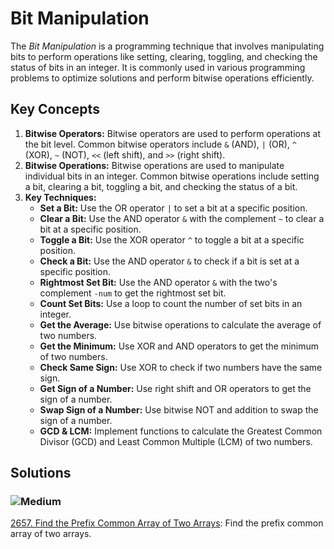 # Bit Manipulation

The *Bit Manipulation* is a programming technique that involves manipulating bits to perform operations like setting,
clearing, toggling, and checking the status of bits in an integer. It is commonly used in various programming problems
to optimize solutions and perform bitwise operations efficiently.

## Key Concepts

1. **Bitwise Operators:** Bitwise operators are used to perform operations at the bit level. Common bitwise operators
   include `&` (AND), `|` (OR), `^` (XOR), `~` (NOT), `<<` (left shift), and `>>` (right shift).
2. **Bitwise Operations:** Bitwise operations are used to manipulate individual bits in an integer. Common bitwise
   operations include setting a bit, clearing a bit, toggling a bit, and checking the status of a bit.
3. **Key Techniques:**
    - **Set a Bit:** Use the OR operator `|` to set a bit at a specific position.
    - **Clear a Bit:** Use the AND operator `&` with the complement `~` to clear a bit at a specific position.
    - **Toggle a Bit:** Use the XOR operator `^` to toggle a bit at a specific position.
    - **Check a Bit:** Use the AND operator `&` to check if a bit is set at a specific position.
    - **Rightmost Set Bit:** Use the AND operator `&` with the two's complement `-num` to get the rightmost set bit.
    - **Count Set Bits:** Use a loop to count the number of set bits in an integer.
    - **Get the Average:** Use bitwise operations to calculate the average of two numbers.
    - **Get the Minimum:** Use XOR and AND operators to get the minimum of two numbers.
    - **Check Same Sign:** Use XOR to check if two numbers have the same sign.
    - **Get Sign of a Number:** Use right shift and OR operators to get the sign of a number.
    - **Swap Sign of a Number:** Use bitwise NOT and addition to swap the sign of a number.
    - **GCD & LCM:** Implement functions to calculate the Greatest Common Divisor (GCD) and Least Common Multiple (LCM)
      of two numbers.

## Solutions

[//]: # (### ![Easy]&#40;https://img.shields.io/badge/Easy-46c6c2&#41;)
### ![Medium](https://img.shields.io/badge/Medium-fac31d)

[2657. Find the Prefix Common Array of Two Arrays](https://github.com/vahtyah/LeetCodeSolutions/tree/main/Bit%20Manipulation/2657.%20Find%20the%20Prefix%20Common%20Array%20of%20Two%20Arrays): Find the prefix common array of two arrays.